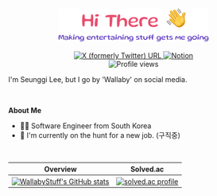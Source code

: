 <br>

<p align="center">
  <img width="60%" alt="Hi there" src="./images/greeting.png" />
  <br>
  <br>
  <a href="https://twitter.com/wa11ab2">
    <img src="https://img.shields.io/twitter/url?url=https%3A%2F%2Ftwitter.com%2Fwa11ab2" alt="X (formerly Twitter) URL">
  </a>
  <a href="https://wallabystuff.oopy.io/">
    <img src="https://img.shields.io/badge/BLOG-000000?style=for-the-badge&logo=notion&logoColor=white" alt="Notion">
  </a>
  <br>
  <img src="https://komarev.com/ghpvc/?username=your-github-WallabyStuff&color=yellow" alt="Profile views"/>
</p>



I'm Seunggi Lee, but I go by 'Wallaby' on social media.





<br>

**About Me**

- 🧑‍💻 Software Engineer from South Korea
- 👀 I'm currently on the hunt for a new job. (구직중)

<br>

| Overview | Solved.ac |
| :------: | :-------: |
| <a href="https://github.com/WallabyStuff"><img align="center" src="https://github-readme-stats.vercel.app/api?username=WallabyStuff&show_icons=true&theme=outrun" alt="WallabyStuff's GitHub stats" style="height: 150px;" /></a> | <a href="https://solved.ac/sunneybob"><img align="center" src="http://mazassumnida.wtf/api/v2/generate_badge?boj=sunneybob" alt="solved.ac profile" style="height: 150px;" /></a> |
